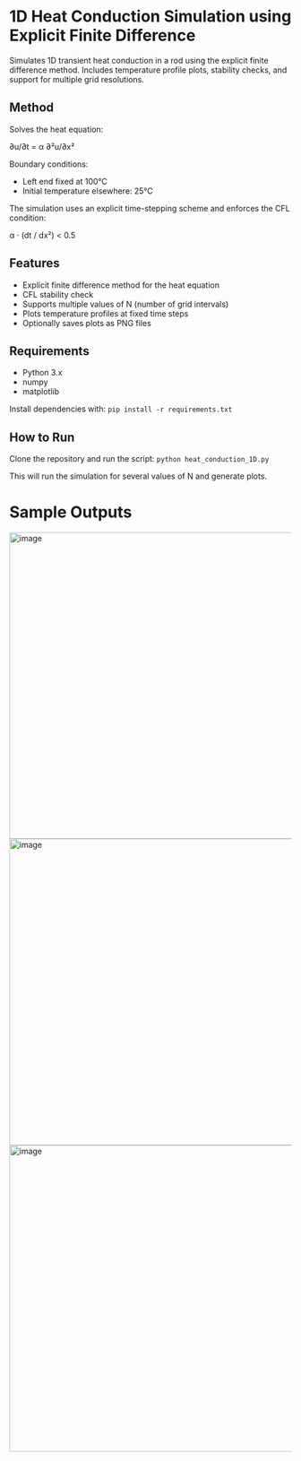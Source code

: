# 1D Heat Conduction Simulation using Explicit Finite Difference

Simulates 1D transient heat conduction in a rod using the explicit finite difference method. Includes temperature profile plots, stability checks, and support for multiple grid resolutions.

## Method

Solves the heat equation:

∂u/∂t = α ∂²u/∂x²

Boundary conditions:
- Left end fixed at 100°C
- Initial temperature elsewhere: 25°C

The simulation uses an explicit time-stepping scheme and enforces the CFL condition:

α · (dt / dx²) < 0.5

## Features

- Explicit finite difference method for the heat equation
- CFL stability check
- Supports multiple values of N (number of grid intervals)
- Plots temperature profiles at fixed time steps
- Optionally saves plots as PNG files

## Requirements

- Python 3.x
- numpy
- matplotlib

Install dependencies with:
`pip install -r requirements.txt`

## How to Run

Clone the repository and run the script: `python heat_conduction_1D.py`

This will run the simulation for several values of N and generate plots.

# Sample Outputs

<img width="850" height="547" alt="image" src="https://github.com/user-attachments/assets/857839ee-900c-4a52-8a0b-3b482d06077f" />

<img width="850" height="547" alt="image" src="https://github.com/user-attachments/assets/cd029881-c925-4ed6-8994-74b88b3160da" />

<img width="850" height="547" alt="image" src="https://github.com/user-attachments/assets/ef960e1e-c991-4f55-bf86-9e673004c6d0" />


